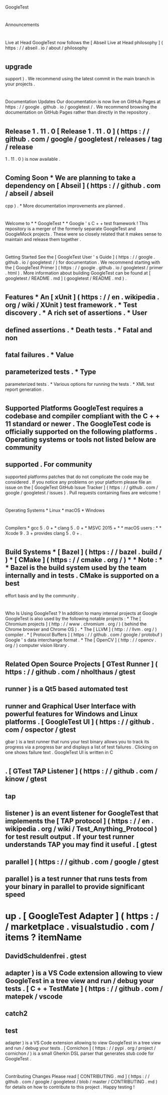 #
GoogleTest
#
#
#
Announcements
#
#
#
#
Live
at
Head
GoogleTest
now
follows
the
[
Abseil
Live
at
Head
philosophy
]
(
https
:
/
/
abseil
.
io
/
about
/
philosophy
#
upgrade
-
support
)
.
We
recommend
using
the
latest
commit
in
the
main
branch
in
your
projects
.
#
#
#
#
Documentation
Updates
Our
documentation
is
now
live
on
GitHub
Pages
at
https
:
/
/
google
.
github
.
io
/
googletest
/
.
We
recommend
browsing
the
documentation
on
GitHub
Pages
rather
than
directly
in
the
repository
.
#
#
#
#
Release
1
.
11
.
0
[
Release
1
.
11
.
0
]
(
https
:
/
/
github
.
com
/
google
/
googletest
/
releases
/
tag
/
release
-
1
.
11
.
0
)
is
now
available
.
#
#
#
#
Coming
Soon
*
We
are
planning
to
take
a
dependency
on
[
Abseil
]
(
https
:
/
/
github
.
com
/
abseil
/
abseil
-
cpp
)
.
*
More
documentation
improvements
are
planned
.
#
#
Welcome
to
*
*
GoogleTest
*
*
Google
'
s
C
+
+
test
framework
!
This
repository
is
a
merger
of
the
formerly
separate
GoogleTest
and
GoogleMock
projects
.
These
were
so
closely
related
that
it
makes
sense
to
maintain
and
release
them
together
.
#
#
#
Getting
Started
See
the
[
GoogleTest
User
'
s
Guide
]
(
https
:
/
/
google
.
github
.
io
/
googletest
/
)
for
documentation
.
We
recommend
starting
with
the
[
GoogleTest
Primer
]
(
https
:
/
/
google
.
github
.
io
/
googletest
/
primer
.
html
)
.
More
information
about
building
GoogleTest
can
be
found
at
[
googletest
/
README
.
md
]
(
googletest
/
README
.
md
)
.
#
#
Features
*
An
[
xUnit
]
(
https
:
/
/
en
.
wikipedia
.
org
/
wiki
/
XUnit
)
test
framework
.
*
Test
discovery
.
*
A
rich
set
of
assertions
.
*
User
-
defined
assertions
.
*
Death
tests
.
*
Fatal
and
non
-
fatal
failures
.
*
Value
-
parameterized
tests
.
*
Type
-
parameterized
tests
.
*
Various
options
for
running
the
tests
.
*
XML
test
report
generation
.
#
#
Supported
Platforms
GoogleTest
requires
a
codebase
and
compiler
compliant
with
the
C
+
+
11
standard
or
newer
.
The
GoogleTest
code
is
officially
supported
on
the
following
platforms
.
Operating
systems
or
tools
not
listed
below
are
community
-
supported
.
For
community
-
supported
platforms
patches
that
do
not
complicate
the
code
may
be
considered
.
If
you
notice
any
problems
on
your
platform
please
file
an
issue
on
the
[
GoogleTest
GitHub
Issue
Tracker
]
(
https
:
/
/
github
.
com
/
google
/
googletest
/
issues
)
.
Pull
requests
containing
fixes
are
welcome
!
#
#
#
Operating
Systems
*
Linux
*
macOS
*
Windows
#
#
#
Compilers
*
gcc
5
.
0
+
*
clang
5
.
0
+
*
MSVC
2015
+
*
*
macOS
users
:
*
*
Xcode
9
.
3
+
provides
clang
5
.
0
+
.
#
#
#
Build
Systems
*
[
Bazel
]
(
https
:
/
/
bazel
.
build
/
)
*
[
CMake
]
(
https
:
/
/
cmake
.
org
/
)
*
*
Note
:
*
*
Bazel
is
the
build
system
used
by
the
team
internally
and
in
tests
.
CMake
is
supported
on
a
best
-
effort
basis
and
by
the
community
.
#
#
Who
Is
Using
GoogleTest
?
In
addition
to
many
internal
projects
at
Google
GoogleTest
is
also
used
by
the
following
notable
projects
:
*
The
[
Chromium
projects
]
(
http
:
/
/
www
.
chromium
.
org
/
)
(
behind
the
Chrome
browser
and
Chrome
OS
)
.
*
The
[
LLVM
]
(
http
:
/
/
llvm
.
org
/
)
compiler
.
*
[
Protocol
Buffers
]
(
https
:
/
/
github
.
com
/
google
/
protobuf
)
Google
'
s
data
interchange
format
.
*
The
[
OpenCV
]
(
http
:
/
/
opencv
.
org
/
)
computer
vision
library
.
#
#
Related
Open
Source
Projects
[
GTest
Runner
]
(
https
:
/
/
github
.
com
/
nholthaus
/
gtest
-
runner
)
is
a
Qt5
based
automated
test
-
runner
and
Graphical
User
Interface
with
powerful
features
for
Windows
and
Linux
platforms
.
[
GoogleTest
UI
]
(
https
:
/
/
github
.
com
/
ospector
/
gtest
-
gbar
)
is
a
test
runner
that
runs
your
test
binary
allows
you
to
track
its
progress
via
a
progress
bar
and
displays
a
list
of
test
failures
.
Clicking
on
one
shows
failure
text
.
GoogleTest
UI
is
written
in
C
#
.
[
GTest
TAP
Listener
]
(
https
:
/
/
github
.
com
/
kinow
/
gtest
-
tap
-
listener
)
is
an
event
listener
for
GoogleTest
that
implements
the
[
TAP
protocol
]
(
https
:
/
/
en
.
wikipedia
.
org
/
wiki
/
Test_Anything_Protocol
)
for
test
result
output
.
If
your
test
runner
understands
TAP
you
may
find
it
useful
.
[
gtest
-
parallel
]
(
https
:
/
/
github
.
com
/
google
/
gtest
-
parallel
)
is
a
test
runner
that
runs
tests
from
your
binary
in
parallel
to
provide
significant
speed
-
up
.
[
GoogleTest
Adapter
]
(
https
:
/
/
marketplace
.
visualstudio
.
com
/
items
?
itemName
=
DavidSchuldenfrei
.
gtest
-
adapter
)
is
a
VS
Code
extension
allowing
to
view
GoogleTest
in
a
tree
view
and
run
/
debug
your
tests
.
[
C
+
+
TestMate
]
(
https
:
/
/
github
.
com
/
matepek
/
vscode
-
catch2
-
test
-
adapter
)
is
a
VS
Code
extension
allowing
to
view
GoogleTest
in
a
tree
view
and
run
/
debug
your
tests
.
[
Cornichon
]
(
https
:
/
/
pypi
.
org
/
project
/
cornichon
/
)
is
a
small
Gherkin
DSL
parser
that
generates
stub
code
for
GoogleTest
.
#
#
Contributing
Changes
Please
read
[
CONTRIBUTING
.
md
]
(
https
:
/
/
github
.
com
/
google
/
googletest
/
blob
/
master
/
CONTRIBUTING
.
md
)
for
details
on
how
to
contribute
to
this
project
.
Happy
testing
!
